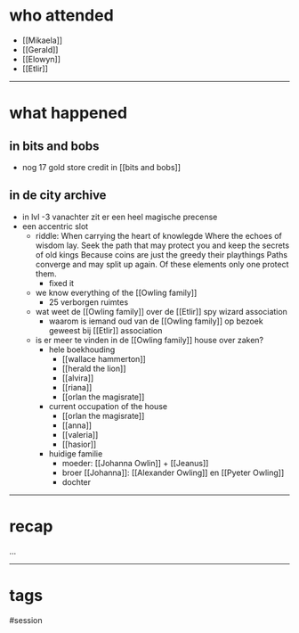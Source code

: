 # who attended

- [[Mikaela]]
- [[Gerald]]
- [[Elowyn]]
- [[Etlir]]

---
# what happened

## in bits and bobs
- nog 17 gold store credit in [[bits and bobs]] 

## in de city archive
- in lvl -3 vanachter zit er een heel magische precense
- een accentric slot
	- riddle: When carrying the heart of knowlegde Where the echoes of wisdom lay. Seek the path that may protect you and keep the secrets of old kings Because coins are just the greedy their playthings Paths converge and may split up again. Of these elements only one protect them.
		- fixed it
	- we know everything of the [[Owling family]] 
		- 25 verborgen ruimtes
	- wat weet de [[Owling family]] over de [[Etlir]] spy wizard association
		- waarom is iemand oud van de [[Owling family]] op bezoek geweest bij [[Etlir]] association
	- is er meer te vinden in de [[Owling family]] house over zaken?
		- hele boekhouding
			- [[wallace hammerton]]
			- [[herald the lion]]
			- [[alvira]]
			- [[riana]]
			- [[orlan the magisrate]]
		- current occupation of the house
			- [[orlan the magisrate]]
			- [[anna]]
			- [[valeria]]
			- [[hasior]]
		- huidige familie
			- moeder: [[Johanna Owlin]] + [[Jeanus]]
			- broer [[Johanna]]: [[Alexander Owling]] en [[Pyeter Owling]]
			- dochter

---
# recap

...

---
# tags

#session